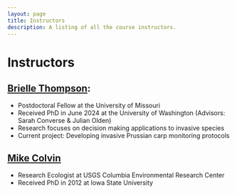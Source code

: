 ```yaml
---
layout: page
title: Instructors
description: A listing of all the course instructors.
---
```


# Instructors

## [Brielle Thompson](https://briellekwarta19.github.io/personal_site/index.html):
- Postdoctoral Fellow at the University of Missouri
- Received PhD in June 2024 at the University of Washington (Advisors: Sarah Converse & Julian Olden)
- Research focuses on decision making applications to invasive species
- Current project: Developing invasive Prussian carp monitoring protocols 

## [Mike Colvin](https://www.usgs.gov/staff-profiles/mike-colvin)
- Research Ecologist at USGS Columbia Environmental Research Center
- Received PhD in 2012 at Iowa State University